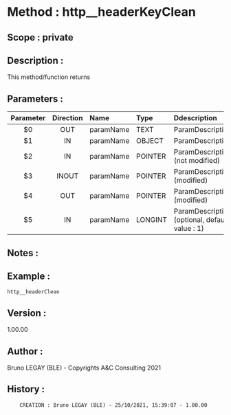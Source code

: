 ﻿# **Method :** http__headerKeyClean## **Scope :** private## **Description :** This method/function returns## **Parameters :** | Parameter | Direction | Name | Type | Ddescription | |:----:|:----:|:----|:----|:----| | $0 | OUT | paramName | TEXT | ParamDescription | | $1 | IN | paramName | OBJECT | ParamDescription | | $2 | IN | paramName | POINTER | ParamDescription (not modified) | | $3 | INOUT | paramName | POINTER | ParamDescription (modified) | | $4 | OUT | paramName | POINTER | ParamDescription (modified) | | $5 | IN | paramName | LONGINT | ParamDescription (optional, default value : 1) | ## **Notes :** ## **Example :** ```http__headerClean```## **Version :** 1.00.00## **Author :** Bruno LEGAY (BLE) - Copyrights A&C Consulting 2021## **History :**          CREATION : Bruno LEGAY (BLE) - 25/10/2021, 15:39:07 - 1.00.00